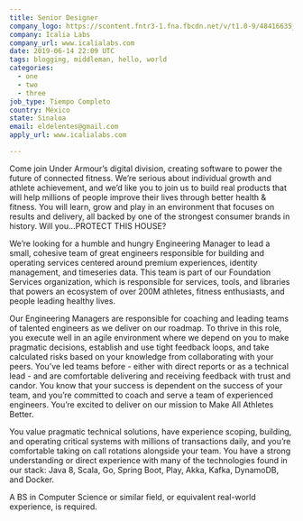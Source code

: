 ```yaml
---
title: Senior Designer
company_logo: https://scontent.fntr3-1.fna.fbcdn.net/v/t1.0-9/48416635_2001216703303859_2008337543812087808_n.png?_nc_cat=107&_nc_ht=scontent.fntr3-1.fna&oh=73ed5aec1ecb2c201dab2c70da4081ad&oe=5D7D25C6
company: Icalia Labs
company_url: www.icalialabs.com
date: 2019-06-14 22:09 UTC
tags: blogging, middleman, hello, world
categories:
  - one
  - two
  - three
job_type: Tiempo Completo
country: México
state: Sinaloa
email: eldelentes@gmail.com
apply_url: www.icalialabs.com

---
```


Come join Under Armour’s digital division, creating software to power the future of connected fitness. We’re serious about individual growth and athlete achievement, and we’d like you to join us to build real products that will help millions of people improve their lives through better health & fitness. You will learn, grow and play in an environment that focuses on results and delivery, all backed by one of the strongest consumer brands in history. Will you…PROTECT THIS HOUSE?

We’re looking for a humble and hungry Engineering Manager to lead a small, cohesive team of great engineers responsible for building and operating services centered around premium experiences, identity management, and timeseries data. This team is part of our Foundation Services organization, which is responsible for services, tools, and libraries that powers an ecosystem of over 200M athletes, fitness enthusiasts, and people leading healthy lives.

Our Engineering Managers are responsible for coaching and leading teams of talented engineers as we deliver on our roadmap. To thrive in this role, you execute well in an agile environment where we depend on you to make pragmatic decisions, establish and use tight feedback loops, and take calculated risks based on your knowledge from collaborating with your peers. You’ve led teams before - either with direct reports or as a technical lead - and are comfortable delivering and receiving feedback with trust and candor. You know that your success is dependent on the success of your team, and you’re committed to coach and serve a team of experienced engineers. You’re excited to deliver on our mission to Make All Athletes Better.

You value pragmatic technical solutions, have experience scoping, building, and operating critical systems with millions of transactions daily, and you’re comfortable taking on call rotations alongside your team. You have a strong understanding or direct experience with many of the technologies found in our stack: Java 8, Scala, Go, Spring Boot, Play, Akka, Kafka, DynamoDB, and Docker.

A BS in Computer Science or similar field, or equivalent real-world experience, is required.